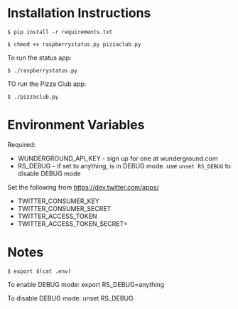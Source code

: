 Installation Instructions
=========================

    $ pip install -r requirements.txt

    $ chmod +x raspberrystatus.py pizzaclub.py

To run the status app:

    $ ./raspberrystatus.py

TO run the Pizza Club app:

    $ ./pizzaclub.py

Environment Variables
=====================

Required:
 - WUNDERGROUND_API_KEY - sign up for one at wunderground.com
 - RS_DEBUG - if set to anything, is in DEBUG mode.  use `unset RS_DEBUG` to disable DEBUG mode
 
Set the following from https://dev.twitter.com/apps/
 - TWITTER_CONSUMER_KEY
 - TWITTER_CONSUMER_SECRET
 - TWITTER_ACCESS_TOKEN
 - TWITTER_ACCESS_TOKEN_SECRET=

Notes
=====

    $ export $(cat .env)

To enable DEBUG mode:
export RS_DEBUG=anything

To disable DEBUG mode:
unset RS_DEBUG


